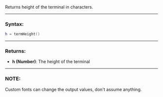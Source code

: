 Returns height of the terminal in characters.

---

### Syntax:
```Lua
h = termHeight()
```

---

### Returns:

* **h (Number)**: The height of the terminal

---

### NOTE:

Custom fonts can change the output values, don't assume anything.